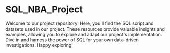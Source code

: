 # SQL_NBA_Project

Welcome to our project repository! Here, you'll find the SQL script and datasets used in our project. These resources provide valuable insights and examples, allowing you to explore and adapt our project's implementation. Dive in and harness the power of SQL for your own data-driven investigations. Happy exploring!
